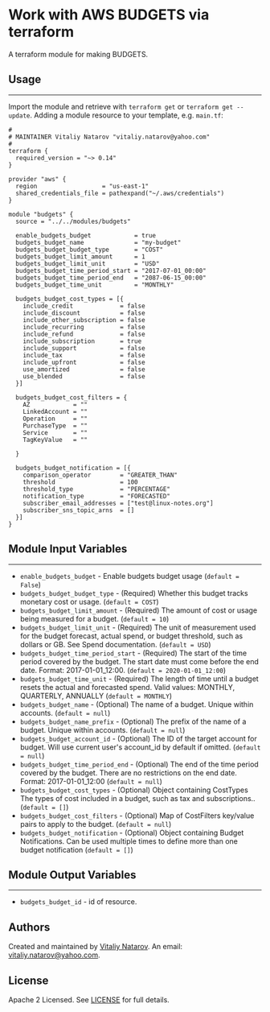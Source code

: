 # Work with AWS BUDGETS via terraform

A terraform module for making BUDGETS.


## Usage
----------------------
Import the module and retrieve with ```terraform get``` or ```terraform get --update```. Adding a module resource to your template, e.g. `main.tf`:

```
#
# MAINTAINER Vitaliy Natarov "vitaliy.natarov@yahoo.com"
#
terraform {
  required_version = "~> 0.14"
}

provider "aws" {
  region                  = "us-east-1"
  shared_credentials_file = pathexpand("~/.aws/credentials")
}

module "budgets" {
  source = "../../modules/budgets"

  enable_budgets_budget            = true
  budgets_budget_name              = "my-budget"
  budgets_budget_budget_type       = "COST"
  budgets_budget_limit_amount      = 1
  budgets_budget_limit_unit        = "USD"
  budgets_budget_time_period_start = "2017-07-01_00:00"
  budgets_budget_time_period_end   = "2087-06-15_00:00"
  budgets_budget_time_unit         = "MONTHLY"

  budgets_budget_cost_types = [{
    include_credit             = false
    include_discount           = false
    include_other_subscription = false
    include_recurring          = false
    include_refund             = false
    include_subscription       = true
    include_support            = false
    include_tax                = false
    include_upfront            = false
    use_amortized              = false
    use_blended                = false
  }]

  budgets_budget_cost_filters = {
    AZ            = ""
    LinkedAccount = ""
    Operation     = ""
    PurchaseType  = ""
    Service       = ""
    TagKeyValue   = ""

  }

  budgets_budget_notification = [{
    comparison_operator        = "GREATER_THAN"
    threshold                  = 100
    threshold_type             = "PERCENTAGE"
    notification_type          = "FORECASTED"
    subscriber_email_addresses = ["test@linux-notes.org"]
    subscriber_sns_topic_arns  = []
  }]
}
```

## Module Input Variables
----------------------
- `enable_budgets_budget` - Enable budgets budget usage (`default = False`)
- `budgets_budget_budget_type` - (Required) Whether this budget tracks monetary cost or usage. (`default = COST`)
- `budgets_budget_limit_amount` - (Required) The amount of cost or usage being measured for a budget. (`default = 10`)
- `budgets_budget_limit_unit` - (Required) The unit of measurement used for the budget forecast, actual spend, or budget threshold, such as dollars or GB. See Spend documentation. (`default = USD`)
- `budgets_budget_time_period_start` - (Required) The start of the time period covered by the budget. The start date must come before the end date. Format: 2017-01-01_12:00. (`default = 2020-01-01_12:00`)
- `budgets_budget_time_unit` - (Required) The length of time until a budget resets the actual and forecasted spend. Valid values: MONTHLY, QUARTERLY, ANNUALLY (`default = MONTHLY`)
- `budgets_budget_name` - (Optional) The name of a budget. Unique within accounts. (`default = null`)
- `budgets_budget_name_prefix` - (Optional) The prefix of the name of a budget. Unique within accounts. (`default = null`)
- `budgets_budget_account_id` - (Optional) The ID of the target account for budget. Will use current user's account_id by default if omitted. (`default = null`)
- `budgets_budget_time_period_end` - (Optional) The end of the time period covered by the budget. There are no restrictions on the end date. Format: 2017-01-01_12:00 (`default = null`)
- `budgets_budget_cost_types` - (Optional) Object containing CostTypes The types of cost included in a budget, such as tax and subscriptions.. (`default = []`)
- `budgets_budget_cost_filters` - (Optional) Map of CostFilters key/value pairs to apply to the budget. (`default = null`)
- `budgets_budget_notification` - (Optional) Object containing Budget Notifications. Can be used multiple times to define more than one budget notification (`default = []`)

## Module Output Variables
----------------------
- `budgets_budget_id` - id of resource.


## Authors

Created and maintained by [Vitaliy Natarov](https://github.com/SebastianUA). An email: [vitaliy.natarov@yahoo.com](vitaliy.natarov@yahoo.com).

## License

Apache 2 Licensed. See [LICENSE](https://github.com/SebastianUA/terraform/blob/master/LICENSE) for full details.
